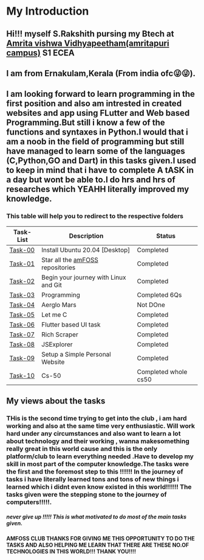 # My Introduction

## Hi!!! myself S.Rakshith pursing my Btech at [Amrita vishwa Vidhyapeetham(amritapuri campus)](https://www.amrita.edu/campus/amritapuri) **S1 ECEA**

## I am from Ernakulam,Kerala (From india ofc😜😜).
## I am looking forward to learn programming in the first position and also am intrested in created websites and app using FLutter and Web based Programming.But still i know a few of the functions and syntaxes in Python.I would that i am a noob in the field of programming but still have managed to learn some of the languages (C,Python,GO and Dart) in this tasks given.I used to keep in mind that i have to complete **A tASK** in a day but wont be able to.I do hrs and hrs of researches which YEAHH literally improved my knowledge.

### This table will help you to redirect to the respective folders


 **Task-List**               | **Description**     | **Status**        |
 ----------------------------|---------------------|-------------------|
 [Task-00](https://github.com/rakshith6404/amfoss_tasks_main-2-/tree/main/task-00) | Install Ubuntu 20.04 [Desktop]                                    |Completed           |
 [Task-01](https://github.com/rakshith6404/amfoss_tasks_main-2-/tree/main/task-01) | Star all the [amFOSS](https://github.com/amfoss) repositories     |Completed           |
 [Task-02](https://github.com/rakshith6404/amfoss_tasks_main-2-/tree/main/task-02) | Begin your journey with Linux and Git                             |Completed           |
 [Task-03](https://github.com/rakshith6404/amfoss_tasks_main-2-/tree/main/task-03) | Programming                                                       |Completed 6Qs           |
 [Task-04](https://github.com/rakshith6404/amfoss_tasks_main-2-/tree/main/task-04) | Aerglo Mars                                                       |Not DOne            |
 [Task-05](https://github.com/rakshith6404/amfoss_tasks_main-2-/tree/main/task-05) | Let me C                                                          |Completed            |
 [Task-06](https://github.com/rakshith6404/amfoss_tasks_main-2-/tree/main/task-06) | Flutter based UI task                    |Completed|
 [Task-07](https://github.com/rakshith6404/amfoss_tasks_main-2-/tree/main/task-07) | Rich Scraper                                                      |Completed          |
 [Task-08](https://github.com/rakshith6404/amfoss_tasks_main-2-/tree/main/task-08) | JSExplorer                                                        |Completed           |
 [Task-09](https://github.com/rakshith6404/amfoss_tasks_main-2-/tree/main/task-09) | Setup a Simple Personal Website                                   |Completed            |
 [Task-10](https://github.com/rakshith6404/amfoss_tasks_main-2-/tree/main/task-10)| Cs-50                                                        |Completed whole cs50  |   

## My views about the tasks

### THis is the second time trying to get into the club , i am hard working and also at the same time very enthusiastic. Will work hard under any circumstances and also want to learn a lot about technology and their working , wanna makesomething really great in this world cause and this is the only platform/club to learn everything needed .Have to develop my skill in most part of the computer knowledge.The tasks were the first and the foremost step to this !!!!!! In the journey of tasks i have literally learned tons and tons of new things i learned which i didnt even know existed in this world!!!!!! The tasks given were the stepping stone to the journey of computers!!!!!.

##### never give up !!!!! This is what motivated to do most of the main tasks given.

**AMFOSS CLUB THANKS FOR GIVING ME THIS OPPORTUNITY TO DO THE TASKS AND ALSO HELPING ME LEARN THAT THERE ARE THESE NO.OF TECHNOLOGIES IN THIS WORLD!!! THANK YOU!!!!**
